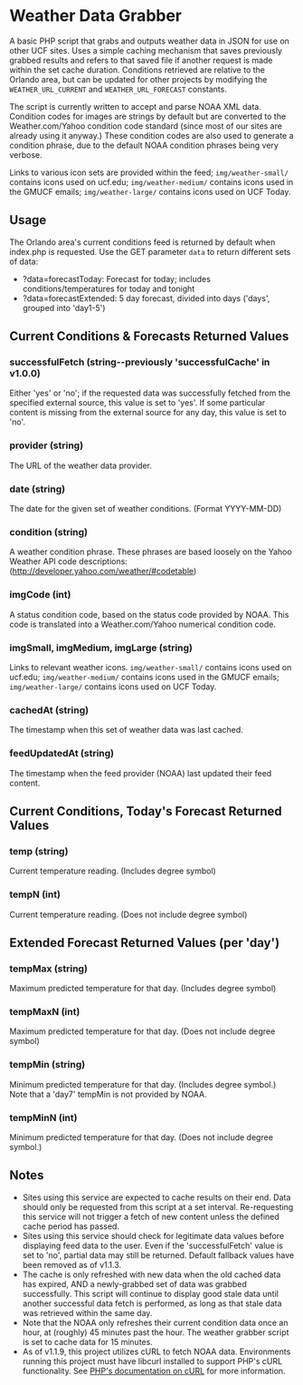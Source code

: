 # Weather Data Grabber

A basic PHP script that grabs and outputs weather data in JSON for use on other UCF sites.
Uses a simple caching mechanism that saves previously grabbed results and
refers to that saved file if another request is made within the set cache duration.
Conditions retrieved are relative to the Orlando area, but can be updated for other projects
by modifying the `WEATHER_URL_CURRENT` and `WEATHER_URL_FORECAST` constants.

The script is currently written to accept and parse NOAA XML data.  Condition codes for images
are strings by default but are converted to the Weather.com/Yahoo condition code standard
(since most of our sites are already using it anyway.)  These condition codes are also used
to generate a condition phrase, due to the default NOAA condition phrases being very verbose.

Links to various icon sets are provided within the feed; `img/weather-small/` contains icons used
on ucf.edu; `img/weather-medium/` contains icons used in the GMUCF emails; `img/weather-large/`
contains icons used on UCF Today.


## Usage
The Orlando area's current conditions feed is returned by default when index.php is requested.
Use the GET parameter `data` to return different sets of data:

* ?data=forecastToday: Forecast for today; includes conditions/temperatures for today and tonight
* ?data=forecastExtended: 5 day forecast, divided into days ('days', grouped into 'day1-5')


## Current Conditions & Forecasts Returned Values

### successfulFetch (string--previously 'successfulCache' in v1.0.0)
Either 'yes' or 'no'; if the requested data was successfully fetched from the specified external source,
this value is set to 'yes'. If some particular content is missing from the external source for any day,
this value is set to 'no'.

### provider (string)
The URL of the weather data provider.

### date (string)
The date for the given set of weather conditions. (Format YYYY-MM-DD)

### condition (string)
A weather condition phrase.  These phrases are based loosely on the Yahoo Weather API code descriptions:
(http://developer.yahoo.com/weather/#codetable)

### imgCode (int)
A status condition code, based on the status code provided by NOAA.  This code is translated
into a Weather.com/Yahoo numerical condition code.

### imgSmall, imgMedium, imgLarge (string)
Links to relevant weather icons.  `img/weather-small/` contains icons used on ucf.edu;
`img/weather-medium/` contains icons used in the GMUCF emails; `img/weather-large/` contains icons
used on UCF Today.

### cachedAt (string)
The timestamp when this set of weather data was last cached.

### feedUpdatedAt (string)
The timestamp when the feed provider (NOAA) last updated their feed content.


## Current Conditions, Today's Forecast Returned Values

### temp (string)
Current temperature reading. (Includes degree symbol)

### tempN (int)
Current temperature reading. (Does not include degree symbol)


## Extended Forecast Returned Values (per 'day')

### tempMax (string)
Maximum predicted temperature for that day. (Includes degree symbol)

### tempMaxN (int)
Maximum predicted temperature for that day. (Does not include degree symbol)

### tempMin (string)
Minimum predicted temperature for that day. (Includes degree symbol.)  Note that a 'day7' tempMin
is not provided by NOAA.

### tempMinN (int)
Minimum predicted temperature for that day. (Does not include degree symbol.)


## Notes
* Sites using this service are expected to cache results on their end.  Data should only be requested
from this script at a set interval.  Re-requesting this service will not trigger a fetch of new
content unless the defined cache period has passed.
* Sites using this service should check for legitimate data values before displaying feed data to the
user.  Even if the 'successfulFetch' value is set to 'no', partial data may still be returned.
Default fallback values have been removed as of v1.1.3.
* The cache is only refreshed with new data when the old cached data has expired, AND a newly-grabbed
set of data was grabbed successfully.  This script will continue to display good stale data until
another successful data fetch is performed, as long as that stale data was retrieved within the same day.
* Note that the NOAA only refreshes their current condition data once an hour, at (roughly) 45
minutes past the hour.  The weather grabber script is set to cache data for 15 minutes.
* As of v1.1.9, this project utilizes cURL to fetch NOAA data.  Environments running this project must
have libcurl installed to support PHP's cURL functionality.  See
[PHP's documentation on cURL](https://www.php.net/manual/en/intro.curl.php) for more information.
